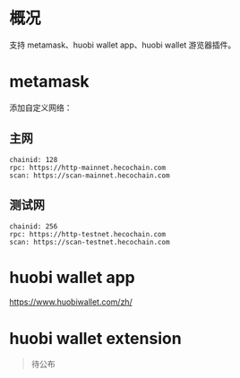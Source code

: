 # 概况

支持 metamask、huobi wallet app、huobi wallet 游览器插件。

# metamask

添加自定义网络：

## 主网

```
chainid: 128
rpc: https://http-mainnet.hecochain.com
scan: https://scan-mainnet.hecochain.com
```

## 测试网

```
chainid: 256
rpc: https://http-testnet.hecochain.com
scan: https://scan-testnet.hecochain.com
```


# huobi wallet app

https://www.huobiwallet.com/zh/

# huobi wallet extension

> 待公布
